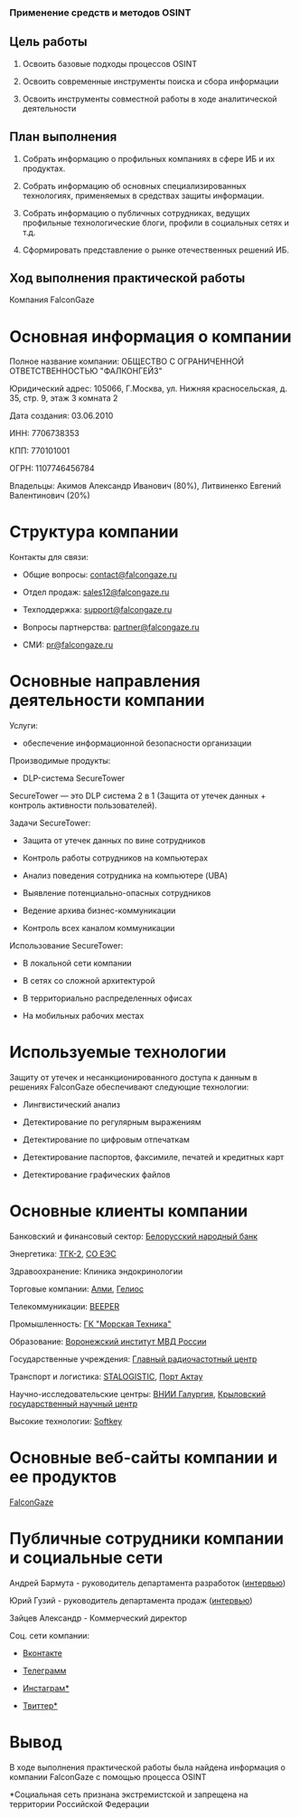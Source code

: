 ### Применение средств и методов OSINT

## Цель работы

1. Освоить базовые подходы процессов OSINT

2. Освоить современные инструменты поиска и сбора информации

3. Освоить инструменты совместной работы в ходе аналитической деятельности

## План выполнения

1. Собрать информацию о профильных компаниях в сфере ИБ и их продуктах.

2. Собрать информацию об основных специализированных технологиях, применяемых в средствах защиты информации.

3. Собрать информацию о публичных сотрудниках, ведущих профильные технологические блоги, профили в социальных сетях и т.д.

4. Сформировать представление о рынке отечественных решений ИБ.

## Ход выполнения практической работы

Компания FalconGaze

# Основная информация о компании

Полное название компании: ОБЩЕСТВО С ОГРАНИЧЕННОЙ ОТВЕТСТВЕННОСТЬЮ "ФАЛКОНГЕЙЗ"

Юридический адрес: 105066, Г.Москва, ул. Нижняя красносельская, д. 35, стр. 9, этаж 3 комната 2

Дата создания: 03.06.2010

ИНН: 7706738353

КПП: 770101001

ОГРН: 1107746456784

Владельцы: Акимов Александр Иванович (80%), Литвиненко Евгений Валентинович (20%)

# Структура компании

Контакты для связи:

- Общие вопросы: contact@falcongaze.ru

- Отдел продаж: sales12@falcongaze.ru

- Техподдержка: support@falcongaze.ru

- Вопросы партнерства: partner@falcongaze.ru

- СМИ: pr@falcongaze.ru

# Основные направления деятельности компании

Услуги:

- обеспечение информационной безопасности организации

Производимые продукты: 

- DLP-система SecureTower

SecureTower — это DLP система 2 в 1 (Защита от утечек данных + контроль активности пользователей).

Задачи SecureTower:

- Защита от утечек данных по вине сотрудников

- Контроль работы сотрудников на компьютерах

- Анализ поведения сотрудника на компьютере (UBA)

- Выявление потенциально-опасных сотрудников

- Ведение архива бизнес-коммуникации

- Контроль всех каналом коммуникации

Использование SecureTower:

- В локальной сети компании

- В сетях со сложной архитектурой

- В территориально распределенных офисах

- На мобильных рабочих местах

# Используемые технологии

Защиту от утечек и несанкционированного доступа к данным в решениях FalconGaze обеспечивают следующие технологии:

- Лингвистический анализ

- Детектирование по регулярным выражениям

- Детектирование по цифровым отпечаткам

- Детектирование паспортов, факсимиле, печатей и кредитных карт

- Детектирование графических файлов

# Основные клиенты компании

Банковский и финансовый сектор: [Белорусский народный банк](https://bnb.by/)

Энергетика: [ТГК-2](https://www.tgc-2.ru/), [СО ЕЭС](https://www.so-ups.ru/)

Здравоохранение: Клиника эндокринологии

Торговые компании: [Алми](https://almi.by/), [Гелиос](https://skgelios.ru/)

Телекоммуникации: [BEEPER](https://www.beeper.com/)

Промышленность: [ГК "Морская Техника"](https://marinetec.com/)

Образование: [Воронежский институт МВД России](https://xn--b1am.xn--b1aew.xn--p1ai/)

Государственные учреждения: [Главный радиочастотный центр](https://grfc.ru/grfc/)

Транспорт и логистика: [STALOGISTIC](https://stalogistic.com/), [Порт Актау](https://www.portaktau.kz/ru/)

Научно-исследовательские центры: [ВНИИ Галургия](https://www.gallurgy.ru/), [Крыловский государственный научный центр](https://krylov-centre.ru/)

Высокие технологии: [Softkey](http://www.softkey.ru/)

# Основные веб-сайты компании и ее продуктов

[FalconGaze](https://falcongaze.com/)

# Публичные сотрудники компании и социальные сети

Андрей Бармута - руководитель департамента разработок ([интервью](https://www.anti-malware.ru/interviews/2018-12-20/28395))

Юрий Гузий - руководитель департамента продаж ([интервью](https://probusiness.io/tech/2308-kak-kompanii-naladit-sistemu-zashchity-ot-utechki-informacii.html))

Зайцев Александр - Коммерческий директор

Соц. сети компании:

- [Вконтакте](https://vk.com/falcongaze_securetower)

- [Телеграмм](https://t.me/s/falcongazeDLP)

- [Инстаграм*](https://www.instagram.com/securetower)

- [Твиттер*](https://twitter.com/Falcongaze)

# Вывод

В ходе выполнения практической работы была найдена информация о компании FalconGaze с помощью процесса OSINT


*Социальная сеть признана экстремистской и запрещена на территории Российской Федерации
